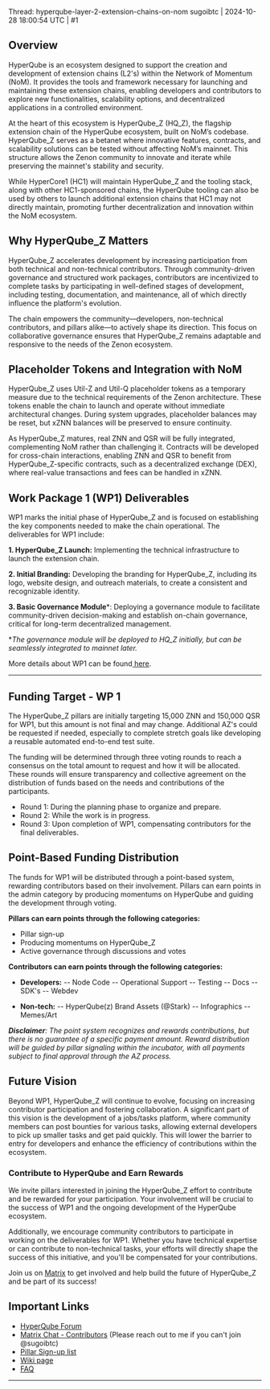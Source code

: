 Thread: hyperqube-layer-2-extension-chains-on-nom
sugoibtc | 2024-10-28 18:00:54 UTC | #1

## Overview
HyperQube is an ecosystem designed to support the creation and development of extension chains (L2's) within the Network of Momentum (NoM). It provides the tools and framework necessary for launching and maintaining these extension chains, enabling developers and contributors to explore new functionalities, scalability options, and decentralized applications in a controlled environment.

At the heart of this ecosystem is HyperQube_Z (HQ_Z), the flagship extension chain of the HyperQube ecosystem, built on NoM’s codebase. HyperQube_Z serves as a betanet where innovative features, contracts, and scalability solutions can be tested without affecting NoM’s mainnet. This structure allows the Zenon community to innovate and iterate while preserving the mainnet's stability and security.

While HyperCore1 (HC1) will maintain HyperQube_Z and the tooling stack, along with other HC1-sponsored chains, the HyperQube tooling can also be used by others to launch additional extension chains that HC1 may not directly maintain, promoting further decentralization and innovation within the NoM ecosystem.

## Why HyperQube_Z Matters

HyperQube_Z accelerates development by increasing participation from both technical and non-technical contributors. Through community-driven governance and structured work packages, contributors are incentivized to complete tasks by participating in well-defined stages of development, including testing, documentation, and maintenance, all of which directly influence the platform's evolution.

The chain empowers the community—developers, non-technical contributors, and pillars alike—to actively shape its direction. This focus on collaborative governance ensures that HyperQube_Z remains adaptable and responsive to the needs of the Zenon ecosystem.

## Placeholder Tokens and Integration with NoM

HyperQube_Z uses Util-Z and Util-Q placeholder tokens as a temporary measure due to the technical requirements of the Zenon architecture. These tokens enable the chain to launch and operate without immediate architectural changes. During system upgrades, placeholder balances may be reset, but xZNN balances will be preserved to ensure continuity.

As HyperQube_Z matures, real ZNN and QSR will be fully integrated, complementing NoM rather than challenging it. Contracts will be developed for cross-chain interactions, enabling ZNN and QSR to benefit from HyperQube_Z-specific contracts, such as a decentralized exchange (DEX), where real-value transactions and fees can be handled in xZNN.

## Work Package 1 (WP1) Deliverables

WP1 marks the initial phase of HyperQube_Z and is focused on establishing the key components needed to make the chain operational. The deliverables for WP1 include:

**1. HyperQube_Z Launch:** Implementing the technical infrastructure to launch the extension chain.

**2. Initial Branding:** Developing the branding for HyperQube_Z, including its logo, website design, and outreach materials, to create a consistent and recognizable identity.

**3. Basic Governance Module***: Deploying a governance module to facilitate community-driven decision-making and establish on-chain governance, critical for long-term decentralized management.

**The governance module will be deployed to HQ_Z initially, but can be seamlessly integrated to mainnet later.*

More details about WP1 can be found[ here](https://zenon.wiki/index.php/HC1:_HyperQube_SIG_WP1).

---- 
## Funding Target - WP 1

The HyperQube_Z pillars are initially targeting 15,000 ZNN and 150,000 QSR for WP1, but this amount is not final and may change. Additional AZ's could be requested if needed, especially to complete stretch goals like developing a reusable automated end-to-end test suite.

The funding will be determined through three voting rounds to reach a consensus on the total amount to request and how it will be allocated. These rounds will ensure transparency and collective agreement on the distribution of funds based on the needs and contributions of the participants.

* Round 1: During the planning phase to organize and prepare.
* Round 2: While the work is in progress.
* Round 3: Upon completion of WP1, compensating contributors for the final deliverables.

## Point-Based Funding Distribution

The funds for WP1 will be distributed through a point-based system, rewarding contributors based on their involvement. Pillars can earn points in the admin category by producing momentums on HyperQube and guiding the development through voting.

**Pillars can earn points through the following categories:**
* Pillar sign-up
* Producing momentums on HyperQube_Z
* Active governance through discussions and votes

**Contributors can earn points through the following categories:**
* **Developers:**
-- Node Code
-- Operational Support
-- Testing
-- Docs
-- SDK's
-- Webdev

* **Non-tech:**
-- HyperQube(z) Brand Assets (@Stark)
-- Infographics
-- Memes/Art

***Disclaimer**: The point system recognizes and rewards contributions, but there is no guarantee of a specific payment amount. Reward distribution will be guided by pillar signaling within the incubator, with all payments subject to final approval through the AZ process.* 

## Future Vision

Beyond WP1, HyperQube_Z will continue to evolve, focusing on increasing contributor participation and fostering collaboration. A significant part of this vision is the development of a jobs/tasks platform, where community members can post bounties for various tasks, allowing external developers to pick up smaller tasks and get paid quickly. This will lower the barrier to entry for developers and enhance the efficiency of contributions within the ecosystem.

### Contribute to HyperQube and Earn Rewards

We invite pillars interested in joining the HyperQube_Z effort to contribute and be rewarded for your participation. Your involvement will be crucial to the success of WP1 and the ongoing development of the HyperQube ecosystem.

Additionally, we encourage community contributors to participate in working on the deliverables for WP1. Whether you have technical expertise or can contribute to non-technical tasks, your efforts will directly shape the success of this initiative, and you'll be compensated for your contributions.

Join us on [Matrix]((https://matrix.to/#/#sig-hyperqube:hc1.chat)) to get involved and help build the future of HyperQube_Z and be part of its success!

## Important Links
* [HyperQube Forum]( **https://forum.hypercore.one/c/hyperqube/13**)
* [Matrix Chat - Contributors](https://matrix.to/#/#sig-hyperqube:hc1.chat) (Please reach out to me if you can't join @sugoibtc)
* [Pillar Sign-up list](https://zenon.wiki/index.php/HC1:_HyperQube_SIG_Sign_Up)
* [Wiki page](https://zenon.wiki/index.php/HC1:_HyperQube_SIG)
* [FAQ](https://zenon.wiki/index.php/HC1:_HyperQube_SIG_FAQ)

-------------------------

